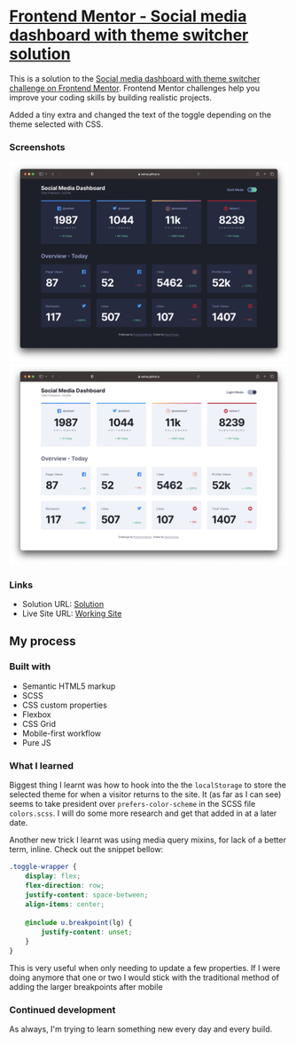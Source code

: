 # <a href="https://satrop.github.io/Social_Media_Dashboard/dist/">Frontend Mentor - Social media dashboard with theme switcher solution</a>

This is a solution to the [Social media dashboard with theme switcher challenge on Frontend Mentor](https://www.frontendmentor.io/challenges/social-media-dashboard-with-theme-switcher-6oY8ozp_H). Frontend Mentor challenges help you improve your coding skills by building realistic projects. 

Added a tiny extra and changed the text of the toggle depending on the theme selected with CSS.

### Screenshots

![](./screenshot.png)
![](./screenshot-2.png)


### Links

- Solution URL: [Solution](https://github.com/satrop/Social_Media_Dashboard)
- Live Site URL: [Working Site](https://satrop.github.io/Social_Media_Dashboard/dist/)

## My process

### Built with

- Semantic HTML5 markup
- SCSS
- CSS custom properties
- Flexbox
- CSS Grid
- Mobile-first workflow
- Pure JS

### What I learned

Biggest thing I learnt was how to hook into the the `localStorage` to store the selected theme for when a visitor returns to the site. It (as far as I can see) seems to take president over `prefers-color-scheme` in the SCSS file `colors.scss`. I will do some more research and get that added in at a later date.

Another new trick I learnt was using media query mixins, for lack of a better term, inline. Check out the snippet bellow:

```scss
.toggle-wrapper {
	display: flex;
	flex-direction: row;
	justify-content: space-between;
	align-items: center;

	@include u.breakpoint(lg) {
		justify-content: unset;
	}
}
```
This is very useful when only needing to update a few properties. If I were doing anymore that one or two I would stick with the traditional method of adding the larger breakpoints after mobile 

### Continued development

As always, I'm trying to learn something new every day and every build. 

